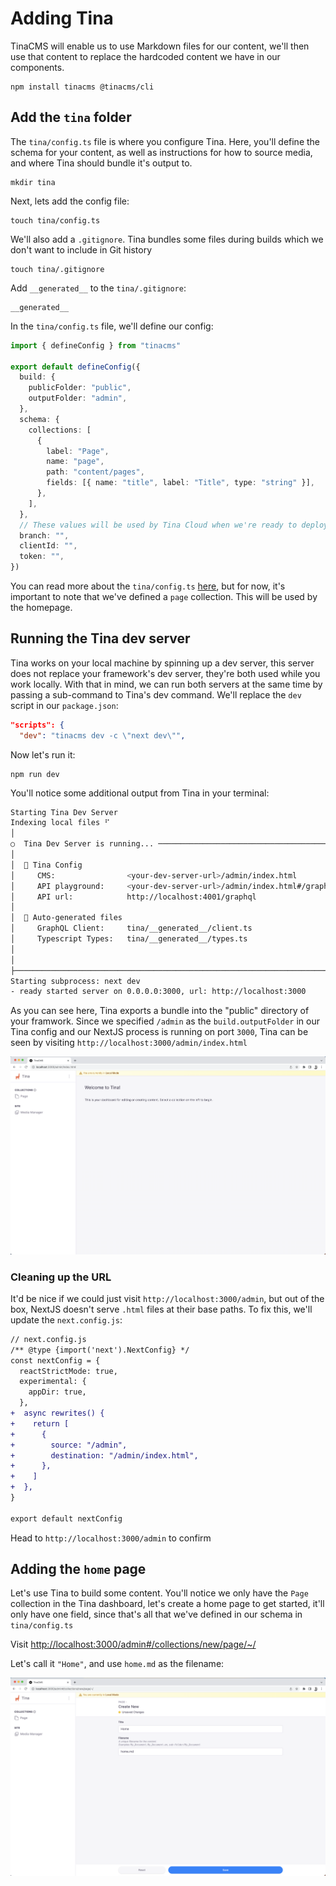 # Adding Tina

TinaCMS will enable us to use Markdown files for our content, we'll then use that content to replace the hardcoded content we have in our components.

```
npm install tinacms @tinacms/cli
```

## Add the `tina` folder

The `tina/config.ts` file is where you configure Tina. Here, you'll define the schema for your content, as well as instructions
for how to source media, and where Tina should bundle it's output to.

```
mkdir tina
```

Next, lets add the config file:

```
touch tina/config.ts
```

We'll also add a `.gitignore`. Tina bundles some files during builds which we don't want to include in Git history

```
touch tina/.gitignore
```

Add `__generated__` to the `tina/.gitignore`:

```
__generated__
```

In the `tina/config.ts` file, we'll define our config:

```ts
import { defineConfig } from "tinacms"

export default defineConfig({
  build: {
    publicFolder: "public",
    outputFolder: "admin",
  },
  schema: {
    collections: [
      {
        label: "Page",
        name: "page",
        path: "content/pages",
        fields: [{ name: "title", label: "Title", type: "string" }],
      },
    ],
  },
  // These values will be used by Tina Cloud when we're ready to deploy to our host
  branch: "",
  clientId: "",
  token: "",
})
```

You can read more about the `tina/config.ts` [here](https://tina.io/docs/reference/config/), but for now, it's important to note
that we've defined a `page` collection. This will be used by the homepage.

## Running the Tina dev server

Tina works on your local machine by spinning up a dev server, this server does not replace your framework's dev server, they're both used while you work locally. With that in mind, we can run both servers at the same time by
passing a sub-command to Tina's dev command. We'll replace the `dev` script in our `package.json`:

```json
"scripts": {
  "dev": "tinacms dev -c \"next dev\"",
```

Now let's run it:

```
npm run dev
```

You'll notice some additional output from Tina in your terminal:

```sh
Starting Tina Dev Server
Indexing local files ⠋
│
○  Tina Dev Server is running... ──────────────────────────────────────────╮
│                                                                          │
│  🦙 Tina Config                                                          │
│     CMS:                <your-dev-server-url>/admin/index.html           │
│     API playground:     <your-dev-server-url>/admin/index.html#/graphql  │
│     API url:            http://localhost:4001/graphql                    │
│                                                                          │
│  🤖 Auto-generated files                                                 │
│     GraphQL Client:     tina/__generated__/client.ts                     │
│     Typescript Types:   tina/__generated__/types.ts                      │
│                                                                          │
│                                                                          │
├──────────────────────────────────────────────────────────────────────────╯
Starting subprocess: next dev
- ready started server on 0.0.0.0:3000, url: http://localhost:3000
```

As you can see here, Tina exports a bundle into the "public" directory of your framwork. Since we specified `/admin` as the `build.outputFolder` in our Tina config and our NextJS process is running on port `3000`, Tina can be seen by visiting `http://localhost:3000/admin/index.html`

![Running the initial site](./images/step-2.png)

### Cleaning up the URL

It'd be nice if we could just visit `http://localhost:3000/admin`, but out of the box, NextJS doesn't serve `.html` files at their base paths. To fix this, we'll update the `next.config.js`:

```diff
// next.config.js
/** @type {import('next').NextConfig} */
const nextConfig = {
  reactStrictMode: true,
  experimental: {
    appDir: true,
  },
+  async rewrites() {
+    return [
+      {
+        source: "/admin",
+        destination: "/admin/index.html",
+      },
+    ]
+  },
}

export default nextConfig
```

Head to `http://localhost:3000/admin` to confirm

## Adding the `home` page

Let's use Tina to build some content. You'll notice we only have the `Page` collection in the Tina dashboard, let's create a home page
to get started, it'll only have one field, since that's all that we've defined in our schema in `tina/config.ts`

Visit [http://localhost:3000/admin#/collections/new/page/~/](http://localhost:3000/admin#/collections/new/page/~/)

Let's call it `"Home"`, and use `home.md` as the filename:

![Running the initial site](./images/step-2-homepage.png)
